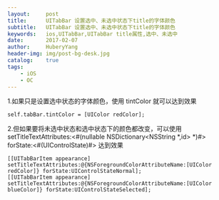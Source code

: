 ```yaml
--- 
layout:     post                      
title:      UITabBar 设置选中、未选中状态下title的字体颜色
subtitle:   UITabBar 设置选中、未选中状态下title的字体颜色
keywords:   ios,UITabBar,UITabBar title属性,选中、未选中
date:       2017-02-07               
author:     HuberyYang                
header-img: img/post-bg-desk.jpg  
catalog:    true                     
tags:                             
    - iOS
    - OC
---
```


1.如果只是设置选中状态的字体颜色，使用 tintColor  就可以达到效果

```
self.tabBar.tintColor = [UIColor redColor];
```
2.但如果要将未选中状态和选中状态下的颜色都改变，可以使用   setTitleTextAttributes:<#(nullable NSDictionary<NSString *,id> *)#> forState:<#(UIControlState)#>  达到效果

```
[[UITabBarItem appearance] setTitleTextAttributes:@{NSForegroundColorAttributeName:[UIColor redColor]} forState:UIControlStateNormal];  
[[UITabBarItem appearance] setTitleTextAttributes:@{NSForegroundColorAttributeName:[UIColor blueColor]} forState:UIControlStateSelected]; 
```
